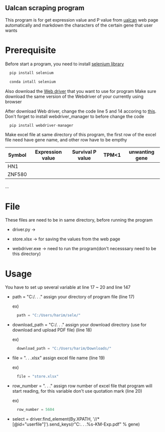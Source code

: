 ## Ualcan scraping program


This program is for get expression value and P value from [ualcan](http://ualcan.path.edu) web page
automatically and markdown the characters of the certain gene that user wants


# Prerequisite


Before start a program, you need to install [selenium library](https://www.selenium.dev/documentation/webdriver/getting_started/install_library/)
```c
  pip install selenium
```
```c
  conda intall selenium
```
 
 
Also download the [Web driver](https://www.selenium.dev/documentation/webdriver/getting_started/install_drivers/) that you want to use for program
Make sure download the same version of the Webdriver of your currently using browser


After download Web driver, change the code line 5 and 14 accoring to [this](https://github.com/SergeyPirogov/webdriver_manager). Don't forget to install webdriver_manager to before change the code
```c
  pip install webdriver-manager
```

Make excel file at same directory of this program, the first row of the excel file need have gene name, and other row have to be empthy


Symbol|Expression value|Survival P value|TPM<1|unwanting gene
---|---|---|---|---|
HN1|||||
ZNF580|||||
...



# File
These files are need to be in same directory, before running the program


* driver.py -> 

* store.xlsx -> for saving the values from the web page

* webdriver.exe -> need to run the program(don't necesssary need to be this directory)



# Usage
You have to set up several variable at line 17 ~ 20 and line 147


* path = "C:/. . ." assign your directory of program file (line 17)
  
  ex)
  ```c
    path = "C:/Users/harim/sele/"
  ```


* download_path = "C:/. . ." assign your download directory (use for download and upload PDF file) (line 18)

  ex)
  ```c
    download_path = "C:/Users/harim/Downloads/"
  ```


* file = ". . .xlsx" assign excel file name (line 19)
  
  ex)
  ```c
    file = "store.xlsx"
  ```


* row_number = ". . ." assign row number of excel file that program will start reading, for this variable don't use quotation mark (line 20)

  ex)
  ```c
    row_number = 5604
  ```

* select = driver.find_element(By.XPATH, '//*[@id="userfile"]').send_keys(r"C:. . .%s-KM-Exp.pdf" % gene) 
            
